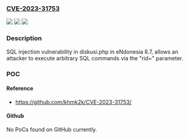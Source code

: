 ### [CVE-2023-31753](https://cve.mitre.org/cgi-bin/cvename.cgi?name=CVE-2023-31753)
![](https://img.shields.io/static/v1?label=Product&message=n%2Fa&color=blue)
![](https://img.shields.io/static/v1?label=Version&message=n%2Fa&color=blue)
![](https://img.shields.io/static/v1?label=Vulnerability&message=n%2Fa&color=brighgreen)

### Description

SQL injection vulnerability in diskusi.php in eNdonesia 8.7, allows an attacker to execute arbitrary SQL commands via the "rid=" parameter.

### POC

#### Reference
- https://github.com/khmk2k/CVE-2023-31753/

#### Github
No PoCs found on GitHub currently.

